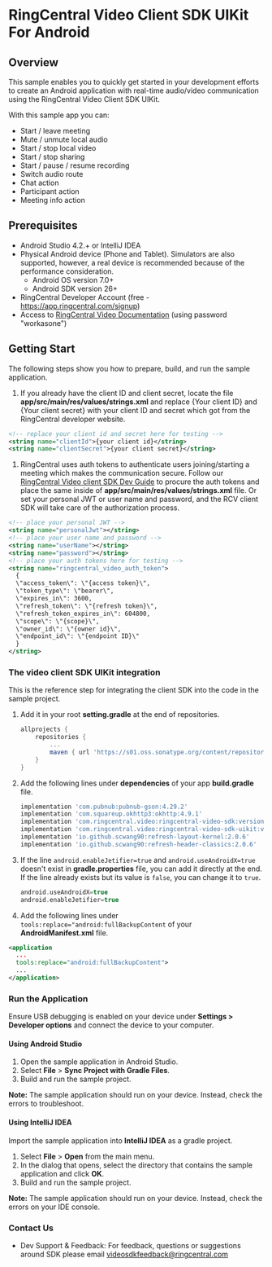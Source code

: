 # RingCentral Video Client SDK UIKit For Android

## Overview

This sample enables you to quickly get started in your development efforts to create an Android application with real-time audio/video communication using the RingCentral Video Client SDK UIKit.

With this sample app you can:

- Start / leave  meeting
- Mute / unmute local audio
- Start / stop local video
- Start / stop sharing
- Start / pause / resume recording
- Switch audio route
- Chat action
- Participant action
- Meeting info action

## Prerequisites

- Android Studio 4.2.+ or IntelliJ IDEA
- Physical Android device (Phone and Tablet). Simulators are also supported, however, a real device is recommended because of the performance consideration.
  - Android OS version 7.0+
  - Android SDK version 26+
- RingCentral Developer Account (free - https://app.ringcentral.com/signup)
- Access to [RingCentral Video Documentation](https://ringcentral-ringcentral-video-api-docs.readthedocs-hosted.com/en/latest/) (using password "workasone")

## Getting Start

The following steps show you how to prepare, build, and run the sample application.

1. If you already have the client ID and client secret, locate the file **app/src/main/res/values/strings.xml** and replace {Your client ID} and {Your client secret} with your client ID and secret which got from the RingCentral developer website.

  ```xml
  <!-- replace your client id and secret here for testing -->
  <string name="clientId">{your client id}</string>
  <string name="clientSecret">{your client secret}</string>
  ```

1. RingCentral uses auth tokens to authenticate users joining/starting a meeting which makes the communication secure. Follow our [RingCentral Video client SDK Dev Guide](https://ringcentral-ringcentral-video-api-docs.readthedocs-hosted.com/en/latest/client-sdk/authentication/) to procure the auth tokens and place the same inside of **app/src/main/res/values/strings.xml** file. Or set your personal JWT or user name and password, and the RCV client SDK will take care of the authorization process.

  ```xml
  <!-- place your personal JWT -->
  <string name="personalJwt"></string>
  <!-- place your user name and password -->
  <string name="userName"></string>
  <string name="password"></string>
  <!-- place your auth tokens here for testing -->
  <string name="ringcentral_video_auth_token">
    {
    \"access_token\": \"{access token}\",
    \"token_type\": \"bearer\",
    \"expires_in\": 3600,
    \"refresh_token\": \"{refresh token}\",
    \"refresh_token_expires_in\": 604800,
    \"scope\": \"{scope}\",
    \"owner_id\": \"{owner id}\",
    \"endpoint_id\": \"{endpoint ID}\"
    }
  </string>
  ```

### The video client SDK UIKit integration

This is the reference step for integrating the client SDK into the code in the sample project.

1. Add it in your root **setting.gradle** at the end of repositories.

    ```gradle
    allprojects {
        repositories {
            ...
            maven { url 'https://s01.oss.sonatype.org/content/repositories/releases' }
        }
    }
    ```

2. Add the following lines under **dependencies** of your app **build.gradle** file.

    ```gradle
    implementation 'com.pubnub:pubnub-gson:4.29.2'
    implementation 'com.squareup.okhttp3:okhttp:4.9.1'
    implementation 'com.ringcentral.video:ringcentral-video-sdk:version'
    implementation 'com.ringcentral.video:ringcentral-video-sdk-uikit:version'
    implementation 'io.github.scwang90:refresh-layout-kernel:2.0.6'
    implementation 'io.github.scwang90:refresh-header-classics:2.0.6'
    ```

3. If the line `android.enableJetifier=true` and `android.useAndroidX=true` doesn't exist in **gradle.properties** file, you can add it directly at the end. If the line already exists but its value is `false`, you can change it to `true`.

    ```gradle
    android.useAndroidX=true
    android.enableJetifier=true
    ```
4. Add the following lines under `tools:replace="android:fullBackupContent` of your **AndroidManifest.xml** file.

  ```xml
<application
    ...
    tools:replace="android:fullBackupContent">
    ...
</application>
  ```

### Run the Application

Ensure USB debugging is enabled on your device under **Settings > Developer options** and connect the device to your computer.

#### Using Android Studio

1. Open the sample application in Android Studio.
2. Select **File** > **Sync Project with Gradle Files**.
3. Build and run the sample project.

**Note:** The sample application should run on your device. Instead, check the errors to troubleshoot.

#### Using IntelliJ IDEA

Import the sample application into **IntelliJ IDEA** as a gradle project.

1. Select **File** > **Open** from the main menu.
2. In the dialog that opens, select the directory that contains the sample application and click **OK**.
3. Build and run the sample project.

**Note:** The sample application should run on your device. Instead, check the errors on your IDE console.

### Contact Us

- Dev Support & Feedback: For feedback, questions or suggestions around SDK please email videosdkfeedback@ringcentral.com

